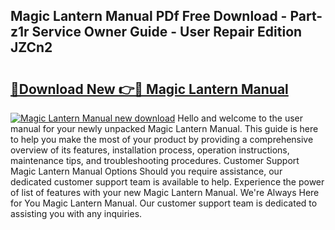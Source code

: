 ## Magic Lantern Manual PDf Free Download - Part-z1r Service Owner Guide - User Repair Edition JZCn2

# <h2><a href="http://bc44578.oget.top/?id=Magic+Lantern+Manual">🔗Download New 👉🔴 Magic Lantern Manual</a></h2>

[![Magic Lantern Manual new download](https://i.imgur.com/5g1atiW.png)](http://bc44578.oget.top/?id=Magic+Lantern+Manual)
Hello and welcome to the user manual for your newly unpacked Magic Lantern Manual. This guide is here to help you make the most of your product by providing a comprehensive overview of its features, installation process, operation instructions, maintenance tips, and troubleshooting procedures. Customer Support Magic Lantern Manual Options Should you require assistance, our dedicated customer support team is available to help. Experience the power of list of features with your new Magic Lantern Manual. We're Always Here for You Magic Lantern Manual. Our customer support team is dedicated to assisting you with any inquiries.
